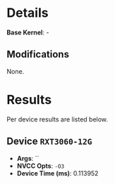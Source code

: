 # Details
**Base Kernel**: -


## Modifications
None.




# Results
Per device results are listed below.

## Device `RXT3060-12G`
- **Args**: ``
- **NVCC Opts**: `-O3`
- **Device Time (ms)**: 0.113952


